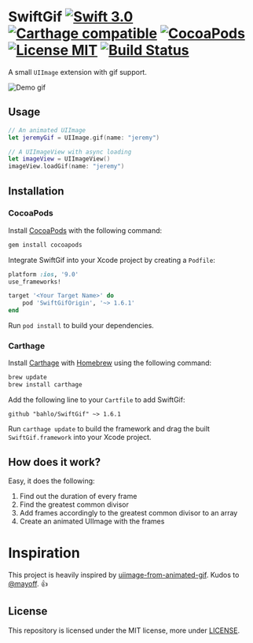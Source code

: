 # SwiftGif [![Swift 3.0](https://img.shields.io/badge/Swift-3.0-orange.svg?style=flat)](https://developer.apple.com/swift/) [![Carthage compatible](https://img.shields.io/badge/Carthage-compatible-4BC51D.svg?style=flat)](https://github.com/Carthage/Carthage) [![CocoaPods](https://img.shields.io/cocoapods/v/SwiftGifOrigin.svg)](http://cocoadocs.org/docsets/SwiftGifOrigin) [![License MIT](https://img.shields.io/badge/License-MIT-blue.svg?style=flat)](https://github.com/Carthage/Carthage) [![Build Status](https://travis-ci.org/bahlo/SwiftGif.svg?branch=master)](https://travis-ci.org/bahlo/SwiftGif)

A small `UIImage` extension with gif support.

![Demo gif](demo.gif)

## Usage

```swift
// An animated UIImage
let jeremyGif = UIImage.gif(name: "jeremy")

// A UIImageView with async loading
let imageView = UIImageView()
imageView.loadGif(name: "jeremy")
```

## Installation
### CocoaPods
Install [CocoaPods](http://cocoapods.org) with the following command:

```bash
gem install cocoapods
```

Integrate SwiftGif into your Xcode project by creating a `Podfile`:

```ruby
platform :ios, '9.0'
use_frameworks!

target '<Your Target Name>' do
    pod 'SwiftGifOrigin', '~> 1.6.1'
end
```

Run `pod install` to build your dependencies.

### Carthage

Install [Carthage](https://github.com/Carthage/Carthage) with
[Homebrew](http://brew.sh/) using the following command:

```bash
brew update
brew install carthage
```

Add the following line to your `Cartfile` to add SwiftGif:

```ogdl
github "bahlo/SwiftGif" ~> 1.6.1
```

Run `carthage update` to build the framework and drag the built
`SwiftGif.framework` into your Xcode project.


## How does it work?
Easy, it does the following:

1. Find out the duration of every frame
2. Find the greatest common divisor
3. Add frames accordingly to the greatest common divisor to an array
4. Create an animated UIImage with the frames

# Inspiration
This project is heavily inspired by [uiimage-from-animated-gif](https://github.com/mayoff/uiimage-from-animated-gif).
Kudos to [@mayoff](https://github.com/mayoff). :thumbsup:

## License
This repository is licensed under the MIT license, more under
[LICENSE](LICENSE).

